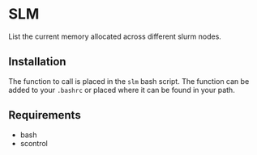 # SLM

List the current memory allocated across different slurm nodes.


## Installation

The function to call is placed in the `slm` bash script. The function can be added to your `.bashrc` or placed where it can be found in your path.

## Requirements

- bash
- scontrol
